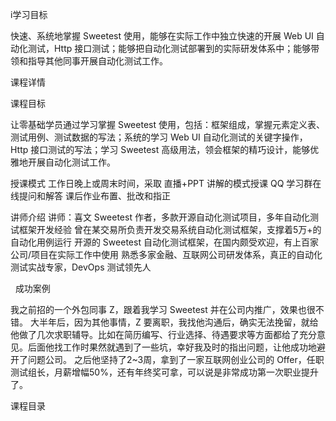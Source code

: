 i学习目标

快速、系统地掌握 Sweetest 使用，能够在实际工作中独立快速的开展 Web UI 自动化测试，Http 接口测试；能够把自动化测试部署到的实际研发体系中；能够带领和指导其他同事开展自动化测试工作。



课程详情


课程目标

让零基础学员通过学习掌握 Sweetest 使用，包括：框架组成，掌握元素定义表、测试用例、测试数据的写法；系统的学习 Web UI 自动化测试的关键字操作，Http 接口测试的写法；学习 Sweetest 高级用法，领会框架的精巧设计，能够优雅地开展自动化测试工作。


授课模式
工作日晚上或周末时间，采取 直播+PPT 讲解的模式授课
QQ 学习群在线提问和解答
课后作业布置、批改和指正

讲师介绍
讲师：喜文
Sweetest 作者，多款开源自动化测试项目，多年自动化测试框架开发经验
曾在某交易所负责开发交易系统自动化测试框架，支撑着5万+的自动化用例运行
开源的 Sweetest 自动化测试框架，在国内颇受欢迎，有上百家公司/项目在实际工作中使用
熟悉多家金融、互联网公司研发体系，真正的自动化测试实战专家，DevOps 测试领先人

 
成功案例

我之前招的一个外包同事 Z，跟着我学习 Sweetest 并在公司内推广，效果也很不错。
大半年后，因为其他事情，Z 要离职，我找他沟通后，确实无法挽留，就给他做了几次求职辅导。比如在简历编写、行业选择、待遇要求等方面都给了充分意见。后面他找工作时果然就遇到了一些坑，幸好我及时的指出问题，让他成功地避开了问题公司。
之后他坚持了2~3周，拿到了一家互联网创业公司的 Offer，任职测试组长，月薪增幅50%，还有年终奖可拿，可以说是非常成功第一次职业提升了。


课程目录
